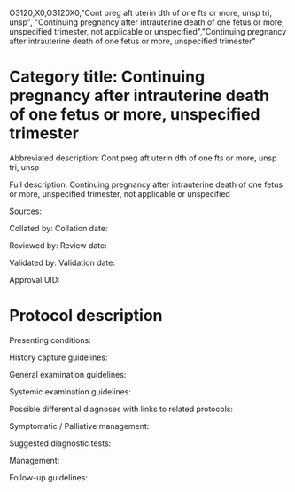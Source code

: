 O3120,X0,O3120X0,"Cont preg aft uterin dth of one fts or more, unsp tri, unsp", "Continuing pregnancy after intrauterine death of one fetus or more, unspecified trimester, not applicable or unspecified","Continuing pregnancy after intrauterine death of one fetus or more, unspecified trimester"
# Category title: Continuing pregnancy after intrauterine death of one fetus or more, unspecified trimester

Abbreviated description: Cont preg aft uterin dth of one fts or more, unsp tri, unsp

Full description: Continuing pregnancy after intrauterine death of one fetus or more, unspecified trimester, not applicable or unspecified

Sources:

Collated by:
Collation date:

Reviewed by:
Review date:

Validated by:
Validation date:

Approval UID:

# Protocol description

Presenting conditions:

History capture guidelines:

General examination guidelines:

Systemic examination guidelines:

Possible differential diagnoses with links to related protocols:

Symptomatic / Palliative management:

Suggested diagnostic tests:

Management:

Follow-up guidelines:
